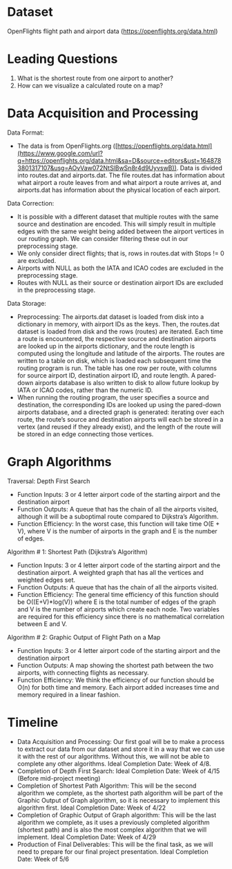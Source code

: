 # Dataset

OpenFlights flight path and airport data (https://openflights.org/data.html)

# Leading Questions

1. What is the shortest route from one airport to another?
2. How can we visualize a calculated route on a map?

# Data Acquisition and Processing

Data Format:

- The data is from OpenFlights.org
  ([https://openflights.org/data.html](https://www.google.com/url?q=https://openflights.org/data.html&sa=D&source=editors&ust=1648783801317107&usg=AOvVaw072NtSlBwSn8r4d9UyvswB)).
  Data is divided into routes.dat and airports.dat. The file routes.dat has
  information about what airport a route leaves from and what airport a route
  arrives at, and airports.dat has information about the physical location of
  each airport.

Data Correction:

- It is possible with a different dataset that multiple routes with the same
  source and destination are encoded. This will simply result in multiple edges
  with the same weight being added between the airport vertices in our routing
  graph. We can consider filtering these out in our preprocessing stage.
- We only consider direct flights; that is, rows in routes.dat with Stops != 0
  are excluded.
- Airports with NULL as both the IATA and ICAO codes are excluded in the
  preprocessing stage.
- Routes with NULL as their source or destination airport IDs are excluded in
  the preprocessing stage.

Data Storage:

- Preprocessing: The airports.dat dataset is loaded from disk into a dictionary
  in memory, with airport IDs as the keys. Then, the routes.dat dataset is
  loaded from disk and the rows (routes) are iterated. Each time a route is
  encountered, the respective source and destination airports are looked up in
  the airports dictionary, and the route length is computed using the longitude
  and latitude of the airports. The routes are written to a table on disk, which
  is loaded each subsequent time the routing program is run. The table has one
  row per route, with columns for source airport ID, destination airport ID, and
  route length. A pared-down airports database is also written to disk to allow
  future lookup by IATA or ICAO codes, rather than the numeric ID.
- When running the routing program, the user specifies a source and destination,
  the corresponding IDs are looked up using the pared-down airports database,
  and a directed graph is generated: iterating over each route, the route’s
  source and destination airports will each be stored in a vertex (and reused if
  they already exist), and the length of the route will be stored in an edge
  connecting those vertices.

# Graph Algorithms

Traversal: Depth First Search

- Function Inputs: 3 or 4 letter airport code of the starting airport and the
  destination airport
- Function Outputs: A queue that has the chain of all the airports visited,
  although it will be a suboptimal route compared to Dijkstra’s Algorithm.
- Function Efficiency: In the worst case, this function will take time O(E + V),
  where V is the number of airports in the graph and E is the number of edges.

Algorithm # 1: Shortest Path (Dijkstra’s Algorithm)

- Function Inputs: 3 or 4 letter airport code of the starting airport and the
  destination airport. A weighted graph that has all the vertices and weighted
  edges set.
- Function Outputs: A queue that has the chain of all the airports visited.
- Function Efficiency: The general time efficiency of this function should be
  O((E+V)*log(V)) where E is the total number of edges of the graph and V is the
  number of airports which create each node. Two variables are required for this
  efficiency since there is no mathematical correlation between E and V.

Algorithm # 2: Graphic Output of Flight Path on a Map

- Function Inputs: 3 or 4 letter airport code of the starting airport and the
  destination airport
- Function Outputs: A map showing the shortest path between the two airports,
  with connecting flights as necessary.
- Function Efficiency: We think the efficiency of our function should be O(n)
  for both time and memory. Each airport added increases time and memory
  required in a linear fashion.

# Timeline

- Data Acquisition and Processing: Our first goal will be to make a process to
  extract our data from our dataset and store it in a way that we can use it
  with the rest of our algorithms. Without this, we will not be able to complete
  any other algorithms. Ideal Completion Date: Week of 4/8.
- Completion of Depth First Search: Ideal Completion Date: Week of 4/15 (Before
  mid-project meeting)
- Completion of Shortest Path Algorithm: This will be the second algorithm we
  complete, as the shortest path algorithm will be part of the Graphic Output of
  Graph algorithm, so it is necessary to implement this algorithm first. Ideal
  Completion Date: Week of 4/22
- Completion of Graphic Output of Graph algorithm: This will be the last
  algorithm we complete, as it uses a previously completed algorithm (shortest
  path) and is also the most complex algorithm that we will implement. Ideal
  Completion Date: Week of 4/29
- Production of Final Deliverables: This will be the final task, as we will need
  to prepare for our final project presentation. Ideal Completion Date: Week of
  5/6
